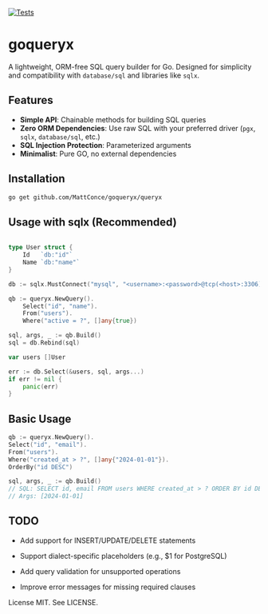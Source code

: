 [![Tests](https://github.com/MattConce/goqueryx/actions/workflows/tests.yml/badge.svg)](https://github.com/MattConce/goqueryx/actions)

# goqueryx

A lightweight, ORM-free SQL query builder for Go. Designed for simplicity and compatibility with `database/sql` and libraries like `sqlx`.

## Features

- **Simple API**: Chainable methods for building SQL queries
- **Zero ORM Dependencies**: Use raw SQL with your preferred driver (`pgx`, `sqlx`, `database/sql`, etc.)
- **SQL Injection Protection**: Parameterized arguments
- **Minimalist**: Pure GO, no external dependencies

## Installation

```bash
go get github.com/MattConce/goqueryx/queryx
```

## Usage with sqlx (Recommended)

```go

type User struct {
    Id   `db:"id"`
    Name `db:"name"`
}

db := sqlx.MustConnect("mysql", "<username>:<password>@tcp(<host>:3306)/<dbname>")

qb := queryx.NewQuery().
    Select("id", "name").
    From("users").
    Where("active = ?", []any{true})

sql, args, _ := qb.Build()
sql = db.Rebind(sql)

var users []User

err := db.Select(&users, sql, args...)
if err != nil {
    panic(err)
}

```

## Basic Usage

```go
qb := queryx.NewQuery().
Select("id", "email").
From("users").
Where("created_at > ?", []any{"2024-01-01"}).
OrderBy("id DESC")

sql, args, _ := qb.Build()
// SQL: SELECT id, email FROM users WHERE created_at > ? ORDER BY id DESC
// Args: [2024-01-01]
```

## TODO

- Add support for INSERT/UPDATE/DELETE statements

- Support dialect-specific placeholders (e.g., $1 for PostgreSQL)

- Add query validation for unsupported operations

- Improve error messages for missing required clauses

License
MIT. See LICENSE.
